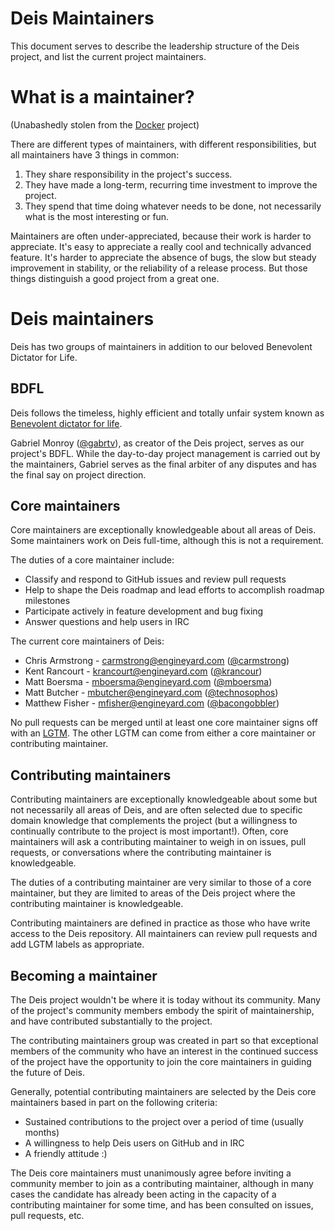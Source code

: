 # Deis Maintainers

This document serves to describe the leadership structure of the Deis project, and list the current
project maintainers.

# What is a maintainer?

(Unabashedly stolen from the [Docker](https://github.com/docker/docker/blob/master/MAINTAINERS) project)

There are different types of maintainers, with different responsibilities, but
all maintainers have 3 things in common:

1. They share responsibility in the project's success.
2. They have made a long-term, recurring time investment to improve the project.
3. They spend that time doing whatever needs to be done, not necessarily what
is the most interesting or fun.

Maintainers are often under-appreciated, because their work is harder to appreciate.
It's easy to appreciate a really cool and technically advanced feature. It's harder
to appreciate the absence of bugs, the slow but steady improvement in stability,
or the reliability of a release process. But those things distinguish a good
project from a great one.

# Deis maintainers

Deis has two groups of maintainers in addition to our beloved Benevolent Dictator for Life.

## BDFL

Deis follows the timeless, highly efficient and totally unfair system known as [Benevolent dictator
for life](http://en.wikipedia.org/wiki/Benevolent_Dictator_for_Life).

Gabriel Monroy ([@gabrtv](https://github.com/gabrtv)), as creator of the Deis project, serves as our
project's BDFL. While the day-to-day project management is carried out by the maintainers, Gabriel
serves as the final arbiter of any disputes and has the final say on project direction.

## Core maintainers

Core maintainers are exceptionally knowledgeable about all areas of Deis. Some maintainers work on Deis
full-time, although this is not a requirement.

The duties of a core maintainer include:
* Classify and respond to GitHub issues and review pull requests
* Help to shape the Deis roadmap and lead efforts to accomplish roadmap milestones
* Participate actively in feature development and bug fixing
* Answer questions and help users in IRC

The current core maintainers of Deis:
* Chris Armstrong - <carmstrong@engineyard.com> ([@carmstrong](https://github.com/carmstrong))
* Kent Rancourt - <krancourt@engineyard.com> ([@krancour](https://github.com/krancour))
* Matt Boersma - <mboersma@engineyard.com> ([@mboersma](https://github.com/mboersma))
* Matt Butcher - <mbutcher@engineyard.com> ([@technosophos](https://github.com/technosophos))
* Matthew Fisher - <mfisher@engineyard.com> ([@bacongobbler](https://github.com/bacongobbler))

No pull requests can be merged until at least one core maintainer signs off with an
[LGTM](http://docs.deis.cc/en/latest/contributing/standards/#merge-approval). The other LGTM can
come from either a core maintainer or contributing maintainer.

## Contributing maintainers

Contributing maintainers are exceptionally knowledgeable about some but not necessarily all areas
of Deis, and are often selected due to specific domain knowledge that complements the project (but
a willingness to continually contribute to the project is most important!). Often,
core maintainers will ask a contributing maintainer to weigh in on issues, pull requests, or
conversations where the contributing maintainer is knowledgeable.

The duties of a contributing maintainer are very similar to those of a core maintainer, but they are limited to areas of the Deis project where the contributing maintainer is knowledgeable.

Contributing maintainers are defined in practice as those who have write access to the Deis repository. All maintainers can review pull requests and add LGTM labels as appropriate.

## Becoming a maintainer

The Deis project wouldn't be where it is today without its community. Many of the project's
community members embody the spirit of maintainership, and have contributed substantially to
the project.

The contributing maintainers group was created in part so that exceptional members of the community
who have an interest in the continued success of the project have the opportunity to join the
core maintainers in guiding the future of Deis.

Generally, potential contributing maintainers are selected by the Deis core maintainers based in
part on the following criteria:
* Sustained contributions to the project over a period of time (usually months)
* A willingness to help Deis users on GitHub and in IRC
* A friendly attitude :)

The Deis core maintainers must unanimously agree before inviting a community member to join as a
contributing maintainer, although in many cases the candidate has already been acting in the
capacity of a contributing maintainer for some time, and has been consulted on issues, pull requests,
etc.
